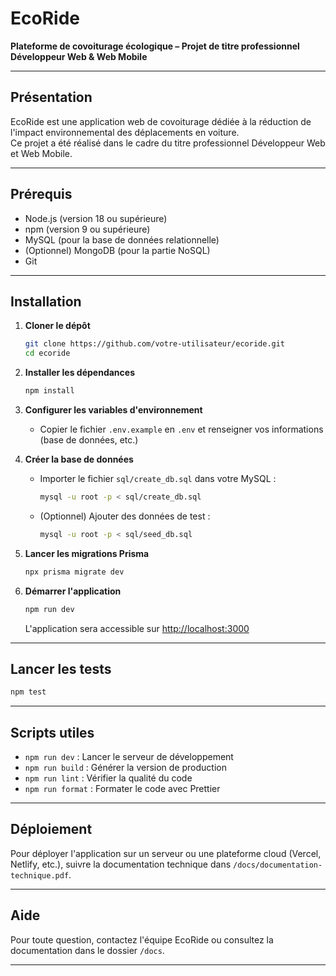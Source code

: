 # EcoRide

**Plateforme de covoiturage écologique – Projet de titre professionnel Développeur Web & Web Mobile**

---

## Présentation

EcoRide est une application web de covoiturage dédiée à la réduction de l'impact environnemental des déplacements en voiture.  
Ce projet a été réalisé dans le cadre du titre professionnel Développeur Web et Web Mobile.

---

## Prérequis

- Node.js (version 18 ou supérieure)
- npm (version 9 ou supérieure)
- MySQL (pour la base de données relationnelle)
- (Optionnel) MongoDB (pour la partie NoSQL)
- Git

---

## Installation

1. **Cloner le dépôt**

   ```bash
   git clone https://github.com/votre-utilisateur/ecoride.git
   cd ecoride
   ```

2. **Installer les dépendances**

   ```bash
   npm install
   ```

3. **Configurer les variables d'environnement**

   - Copier le fichier `.env.example` en `.env` et renseigner vos informations (base de données, etc.)

4. **Créer la base de données**

   - Importer le fichier `sql/create_db.sql` dans votre MySQL :
     ```bash
     mysql -u root -p < sql/create_db.sql
     ```
   - (Optionnel) Ajouter des données de test :
     ```bash
     mysql -u root -p < sql/seed_db.sql
     ```

5. **Lancer les migrations Prisma**

   ```bash
   npx prisma migrate dev
   ```

6. **Démarrer l'application**
   ```bash
   npm run dev
   ```
   L'application sera accessible sur [http://localhost:3000](http://localhost:3000)

---

## Lancer les tests

```bash
npm test
```

---

## Scripts utiles

- `npm run dev` : Lancer le serveur de développement
- `npm run build` : Générer la version de production
- `npm run lint` : Vérifier la qualité du code
- `npm run format` : Formater le code avec Prettier

---

## Déploiement

Pour déployer l'application sur un serveur ou une plateforme cloud (Vercel, Netlify, etc.), suivre la documentation technique dans `/docs/documentation-technique.pdf`.

---

## Aide

Pour toute question, contactez l'équipe EcoRide ou consultez la documentation dans le dossier `/docs`.

---
